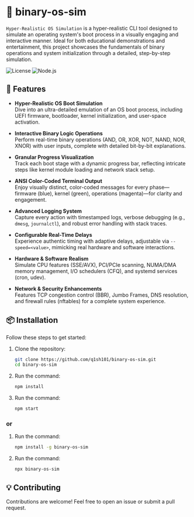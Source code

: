 # 🤖 binary-os-sim

`Hyper-Realistic OS Simulation` is a hyper-realistic CLI tool designed to simulate an operating system's boot process in a visually engaging and interactive manner. Ideal for both educational demonstrations and entertainment, this project showcases the fundamentals of binary operations and system initialization through a detailed, step-by-step simulation.

![License](https://img.shields.io/badge/license-MIT-red.svg)
![Node.js](https://img.shields.io/badge/Node.js-14%2B-green.svg)


## 🚀 Features

- **Hyper-Realistic OS Boot Simulation**  
  Dive into an ultra-detailed emulation of an OS boot process, including UEFI firmware, bootloader, kernel initialization, and user-space activation.

- **Interactive Binary Logic Operations**  
  Perform real-time binary operations (AND, OR, XOR, NOT, NAND, NOR, XNOR) with user inputs, complete with detailed bit-by-bit explanations.

- **Granular Progress Visualization**  
  Track each boot stage with a dynamic progress bar, reflecting intricate steps like kernel module loading and network stack setup.

- **ANSI Color-Coded Terminal Output**  
  Enjoy visually distinct, color-coded messages for every phase—firmware (blue), kernel (green), operations (magenta)—for clarity and engagement.

- **Advanced Logging System**  
  Capture every action with timestamped logs, verbose debugging (e.g., `dmesg`, `journalctl`), and robust error handling with stack traces.

- **Configurable Real-Time Delays**  
  Experience authentic timing with adaptive delays, adjustable via `--speed=<value>`, mimicking real hardware and software interactions.

- **Hardware & Software Realism**  
  Simulate CPU features (SSE/AVX), PCI/PCIe scanning, NUMA/DMA memory management, I/O schedulers (CFQ), and systemd services (cron, udev).

- **Network & Security Enhancements**  
  Features TCP congestion control (BBR), Jumbo Frames, DNS resolution, and firewall rules (nftables) for a complete system experience.


## 📦 Installation

Follow these steps to get started:

1. Clone the repository:
    ```bash
    git clone https://github.com/q1sh101/binary-os-sim.git
    cd binary-os-sim
    ```
2. Run the command:
    ```bash
    npm install
    ```

3. Run the command:
    ```bash
    npm start
    ```

  ### or


1. Run the command:
    ```bash
    npm install -g binary-os-sim
    ```

2. Run the command:
    ```bash
    npx binary-os-sim
    ```

## 💡 Contributing
Contributions are welcome! Feel free to open an issue or submit a pull request.

